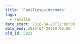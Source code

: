 ```yaml
---
title: 'Familiespejdermøde'
tags:
  - Familie
date_start: 2016-04-23T22:00:00
date_end: 2016-04-24T10:00:00
old_id: 5921
---
```

